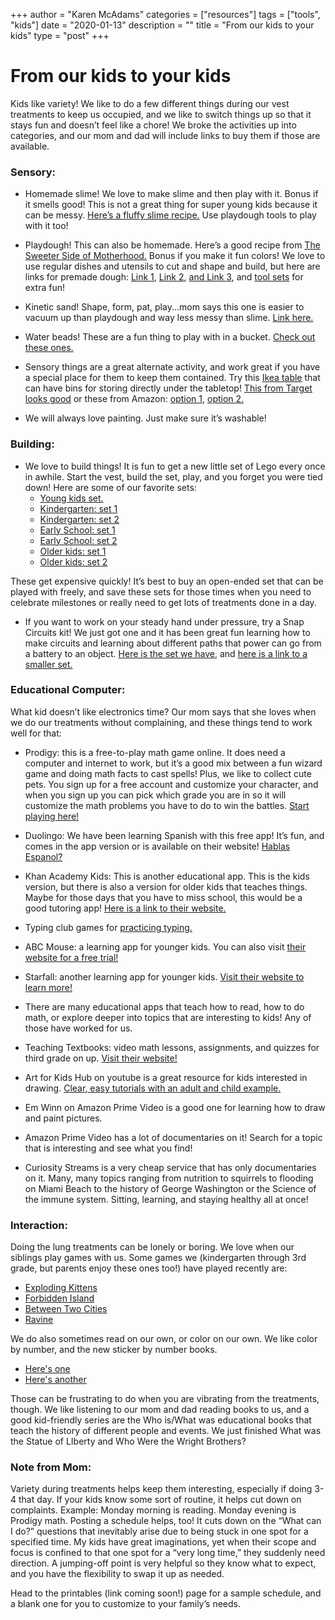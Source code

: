 
+++
author = "Karen McAdams"
categories = ["resources"]
tags = ["tools", "kids"]
date = "2020-01-13"
description = ""
title = "From our kids to your kids"
type = "post"
+++



# From our kids to your kids
Kids like variety! We like to do a few different things during our vest treatments to keep us occupied, and we like to switch things up so that it stays fun and doesn’t feel like a chore! We broke the activities up into categories, and our mom and dad will include links to buy them if those are available. 

### Sensory: 
* Homemade slime! We love to make slime and then play with it. Bonus if it smells good! This is not a great thing for super young kids because it can be messy.  [Here’s a fluffy slime recipe.](https://www.thebestideasforkids.com/fluffy-slime-recipe/) Use playdough tools to play with it too!

* Playdough! This can also be homemade. Here’s a good recipe from [The Sweeter Side of Motherhood.](https://www.thesweetersideofmommyhood.com/blog/general/2019/04/soft-homemade-playdough-recipe/) Bonus if you make it fun colors! We love to use regular dishes and utensils to cut and shape and build, but here are links for premade dough: [Link 1](https://www.amazon.com/Play-Pack-Case-Winter-Colors/dp/B07BC44JFC/ref=sr_1_4?keywords=play+dough&qid=1580278805&sr=8-4 ), [Link 2](https://www.target.com/p/play-doh-4pk-of-bright-colors/-/A-50693696 ), [and Link 3](https://www.target.com/p/play-doh-kitchen-creations-little-chefs-boxed-set/-/A-53432046), and [tool sets](https://www.amazon.com/Inxens-Playdough-Tools-Dough-Molds/dp/B06XWVJ6B2/ref=sxin_4_osp60-2225653c_cov?ascsubtag=2225653c-c09a-439e-902b-5433b25a2b0b&creativeASIN=B06XWVJ6B2&cv_ct_cx=play+dough&cv_ct_id=amzn1.osp.2225653c-c09a-439e-902b-5433b25a2b0b&cv_ct_pg=search&cv_ct_wn=osp-search&keywords=play+dough&linkCode=oas&pd_rd_i=B06XWVJ6B2&pd_rd_r=e557bab0-9bb9-40d1-9203-e798f45e7f75&pd_rd_w=mDubu&pd_rd_wg=SsBh7&pf_rd_p=62c00474-6fe0-420f-9956-a05256e04b43&pf_rd_r=NQX6GAT4M7QF30ZSHJB7&qid=1580278716&sr=1-1-32a32192-7547-4d9b-b4f8-fe31bfe05040&tag=mlbonsitepub-20) for extra fun!

* Kinetic sand! Shape, form, pat, play...mom says this one is easier to vacuum up than playdough and way less messy than slime. [Link here.](https://www.target.com/p/kinetic-sand-beach-sand-kingdom-playset-with-3lbs-of-beach-sand-for-ages-3-and-up/-/A-53364407) 

* Water beads! These are a fun thing to play with in a bucket. [Check out these ones.](https://www.amazon.com/Leeche-Kids-Value-Package-Sensory-Decoration/dp/B07GNCB53G/ref=sr_1_3_sspa?keywords=water+beads&qid=1580279234&sr=8-3-spons&psc=1&spLa=ZW5jcnlwdGVkUXVhbGlmaWVyPUExQUZaMDUyUDRDMTBBJmVuY3J5cHRlZElkPUEwNzgwNDkxMkZKNTJTN0hITlhFMiZlbmNyeXB0ZWRBZElkPUEwMTcyMjUxMTVMSVQ1UThTTzVaRiZ3aWRnZXROYW1lPXNwX2F0ZiZhY3Rpb249Y2xpY2tSZWRpcmVjdCZkb05vdExvZ0NsaWNrPXRydWU=) 

* Sensory things are a great alternate activity, and work great if you have a special place for them to keep them contained. Try this [Ikea table](https://www.ikea.com/us/en/p/flisat-childrens-table-50298418/) that can have bins for storing directly under the tabletop! [This from Target looks good](https://www.target.com/p/ecr4kids-2-station-sand-and-water-adjustable-activity-play-table-center-with-lids-square-red-blue/-/A-78723849) or these from Amazon: [option 1](https://www.amazon.com/KidKraft-Round-Storage-Table-Natural/dp/B00L3NQQKQ/ref=sr_1_3?keywords=kids+play+table&qid=1580278598&sr=8-3), [option 2.](https://www.amazon.com/KidKraft-Activity-Table-Board-Natural/dp/B00MNQPRK2/ref=sr_1_13?keywords=kids+play+table&qid=1580278633&sr=8-13)

* We will always love painting. Just make sure it’s washable!

### Building:
* We love to build things! It is fun to get a new little set of Lego every once in awhile. Start the vest, build the set, play, and you forget you were tied down! Here are some of our favorite sets: 
  * [Young kids set.](https://www.target.com/p/lego-duplo-classic-deluxe-brick-box-10914-starter-set-with-storage-box/-/A-76555787)
  * [Kindergarten: set 1](https://www.target.com/p/lego-classic-bricks-and-houses-11008-kids-8217-building-toy-starter-set/-/A-76555800)
  * [Kindergarten: set 2](https://www.target.com/p/lego-trolls-world-tour-poppy-8217-s-pod-41251-playhouse-building-set/-/A-76555709)
  * [Early School: set 1](https://www.target.com/p/lego-friends-nature-glamping-41392-building-kit-includes-lego-friends-mia-a-mini-doll-tent-and-a-toy-bicycle-241pc/-/A-76555865)
  * [Early School: set 2](https://www.target.com/p/lego-city-police-highway-arrest-60242-building-set-for-kids/-/A-76555861)
  * [Older kids: set 1](https://www.target.com/p/lego-harry-potter-quidditch-match-75956/-/A-53458085)
  * [Older kids: set 2](https://www.target.com/p/lego-architecture-san-francisco-21043/-/A-75559088)

These get expensive quickly! It’s best to buy an open-ended set that can be played with freely, and save these sets for those times when you need to celebrate milestones or really need to get lots of treatments done in a day.

* If you want to work on your steady hand under pressure, try a Snap Circuits kit! We just got one and it has been great fun learning how to make circuits and learning about different paths that power can go from a battery to an object. [Here is the set we have](https://www.amazon.com/Snap-Circuits-SC-300-Electronics-Exploration/dp/B0000683A4/ref=sr_1_4?keywords=snap+circuits&qid=1580279351&sr=8-4 ), and [here is a link to a smaller set.](https://www.amazon.com/Snap-Circuits-SC-100-Electronics-Exploration/dp/B00008BFZH/ref=sr_1_5?keywords=snap+circuits&qid=1580279401&sr=8-5) 


### Educational Computer:
What kid doesn’t like electronics time? Our mom says that she loves when we do our treatments without complaining, and these things tend to work well for that:
* Prodigy: this is a free-to-play math game online. It does need a computer and internet to work, but it’s a good mix between a fun wizard game and doing math facts to cast spells! Plus, we like to collect cute pets. You sign up for a free account and customize your character, and when you sign up you can pick which grade you are in so it will customize the math problems you have to do to win the battles. [Start playing here!](https://www.prodigygame.com/)

* Duolingo: We have been learning Spanish with this free app! It’s fun, and comes in the app version or is available on their website! [Hablas Espanol?](www.duolingo.com)

* Khan Academy Kids: This is another educational app. This is the kids version, but there is also a version for older kids that teaches things. Maybe for those days that you have to miss school, this would be a good tutoring app! [Here is a link to their website.](www.khanacademy.org)

* Typing club games for [practicing typing.](www.typingclub.com) 

* ABC Mouse: a learning app for younger kids. You can also visit [their website for a free trial!](www.abcmouse.com)

* Starfall: another learning app for younger kids. [Visit their website to learn more!](www.starfall.com)

* There are many educational apps that teach how to read, how to do math, or explore deeper into topics that are interesting to kids! Any of those have worked for us.

* Teaching Textbooks: video math lessons, assignments, and quizzes for third grade on up. [Visit their website!](www.teachingtextbooks.com)

* Art for Kids Hub on youtube is a great resource for kids interested in drawing. [Clear, easy tutorials with an adult and child example.](https://www.youtube.com/user/ArtforKidsHub)

* Em Winn on Amazon Prime Video is a good one for learning how to draw and paint pictures.

* Amazon Prime Video has a lot of documentaries on it! Search for a topic that is interesting and see what you find!

* Curiosity Streams is a very cheap service that has only documentaries on it. Many, many topics ranging from nutrition to squirrels to flooding on Miami Beach to the history of George Washington or the Science of the immune system. Sitting, learning, and staying healthy all at once!

### Interaction:
Doing the lung treatments can be lonely or boring. We love when our siblings play games with us. Some games we (kindergarten through 3rd grade, but parents enjoy these ones too!) have played recently are:
 * [Exploding Kittens](https://www.amazon.com/Exploding-Kittens-LLC-EKG-ORG1-1-Card/dp/B010TQY7A8/ref=sr_1_1_sspa?keywords=Exploding+kittens&qid=1580354269&sr=8-1-spons&psc=1&spLa=ZW5jcnlwdGVkUXVhbGlmaWVyPUFWUjNWMkNQSU4yMUMmZW5jcnlwdGVkSWQ9QTA5NDc2NDgzUVpSOENUUDI3WDdSJmVuY3J5cHRlZEFkSWQ9QTA2MTQxMTgxVEFEMllXSko1NzEyJndpZGdldE5hbWU9c3BfYXRmJmFjdGlvbj1jbGlja1JlZGlyZWN0JmRvTm90TG9nQ2xpY2s9dHJ1ZQ==) 
 * [Forbidden Island](https://www.amazon.com/Gamewright-317-Forbidden-Island-Card/dp/B003D7F4YY/ref=sr_1_2?crid=6L3NIKNLWSH6&keywords=forbidden+island&qid=1580354365&sprefix=Forbidden+I%2Caps%2C261&sr=8-2)
 * [Between Two Cities](https://stonemaiergames.com/games/between-two-cities/)
 * [Ravine](https://www.amazon.com/Ravine-Crafty-Cooperative-Card-Game/dp/B07JCB7DH1/ref=sr_1_2?keywords=ravine+game&qid=1580354528&sr=8-2)

We do also sometimes read on our own, or color on our own. We like color by number, and the new sticker by number books.
 * [Here's one](https://www.target.com/p/brain-games-sticker-by-number-animals-spiral-bound/-/A-77984446)
 * [Here's another](https://www.amazon.com/Brain-Games-Sticker-Number-Treasures/dp/1645580342/ref=sr_1_1_sspa?keywords=sticker+by+number&qid=1580354602&sr=8-1-spons&psc=1&spLa=ZW5jcnlwdGVkUXVhbGlmaWVyPUE5TkFPQjVXSDgxVkYmZW5jcnlwdGVkSWQ9QTA2NjQzMzIzTTJPT0VXQzI2R0dHJmVuY3J5cHRlZEFkSWQ9QTA3MzUwNjdWSUVENDlJSzBJWjQmd2lkZ2V0TmFtZT1zcF9hdGYmYWN0aW9uPWNsaWNrUmVkaXJlY3QmZG9Ob3RMb2dDbGljaz10cnVl) 

Those can be frustrating to do when you are vibrating from the treatments, though. We like listening to our mom and dad reading books to us, and a good kid-friendly series are the Who is/What was educational books that teach the history of different people and events. We just finished What was the Statue of LIberty  and Who Were the Wright Brothers? 

### Note from Mom: 

Variety during treatments helps keep them interesting, especially if doing 3-4 that day. If your kids know some sort of routine, it helps cut down on complaints. Example: Monday morning is reading. Monday evening is Prodigy math. Posting a schedule helps, too! It cuts down on the “What can I do?” questions that inevitably arise due to being stuck in one spot for a specified time. My kids have great imaginations, yet when their scope and focus is confined to that one spot for a “very long time,” they suddenly need direction. A jumping-off point is very helpful so they know what to expect, and you have the flexibility to swap it up as needed.

Head to the printables (link coming soon!) page for a sample schedule, and a blank one for you to customize to your family’s needs.

